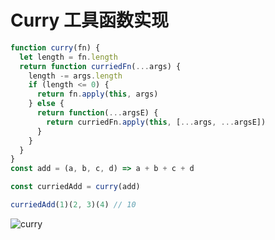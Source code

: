 # Curry 工具函数实现

```javascript
function curry(fn) {
  let length = fn.length
  return function curriedFn(...args) {
    length -= args.length
    if (length <= 0) {
      return fn.apply(this, args)
    } else {
      return function(...argsE) {
        return curriedFn.apply(this, [...args, ...argsE])
      }
    }
  }
}
const add = (a, b, c, d) => a + b + c + d

const curriedAdd = curry(add)

curriedAdd(1)(2, 3)(4) // 10
```

![curry](https://cdn.jsdelivr.net/gh/mopig/oss@master/uPic/202103/curry.js.png)

